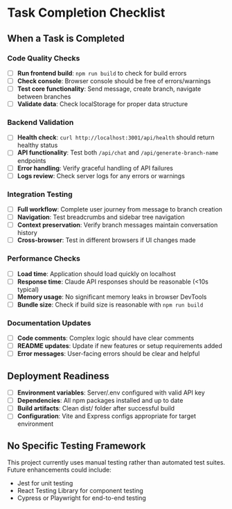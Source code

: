 # Task Completion Checklist

## When a Task is Completed

### Code Quality Checks
- [ ] **Run frontend build**: `npm run build` to check for build errors
- [ ] **Check console**: Browser console should be free of errors/warnings
- [ ] **Test core functionality**: Send message, create branch, navigate between branches
- [ ] **Validate data**: Check localStorage for proper data structure

### Backend Validation
- [ ] **Health check**: `curl http://localhost:3001/api/health` should return healthy status
- [ ] **API functionality**: Test both `/api/chat` and `/api/generate-branch-name` endpoints
- [ ] **Error handling**: Verify graceful handling of API failures
- [ ] **Logs review**: Check server logs for any errors or warnings

### Integration Testing
- [ ] **Full workflow**: Complete user journey from message to branch creation
- [ ] **Navigation**: Test breadcrumbs and sidebar tree navigation
- [ ] **Context preservation**: Verify branch messages maintain conversation history
- [ ] **Cross-browser**: Test in different browsers if UI changes made

### Performance Checks
- [ ] **Load time**: Application should load quickly on localhost
- [ ] **Response time**: Claude API responses should be reasonable (<10s typical)
- [ ] **Memory usage**: No significant memory leaks in browser DevTools
- [ ] **Bundle size**: Check if build size is reasonable with `npm run build`

### Documentation Updates
- [ ] **Code comments**: Complex logic should have clear comments
- [ ] **README updates**: Update if new features or setup requirements added
- [ ] **Error messages**: User-facing errors should be clear and helpful

## Deployment Readiness
- [ ] **Environment variables**: Server/.env configured with valid API key
- [ ] **Dependencies**: All npm packages installed and up to date
- [ ] **Build artifacts**: Clean dist/ folder after successful build
- [ ] **Configuration**: Vite and Express configs appropriate for target environment

## No Specific Testing Framework
This project currently uses manual testing rather than automated test suites. Future enhancements could include:
- Jest for unit testing
- React Testing Library for component testing  
- Cypress or Playwright for end-to-end testing
